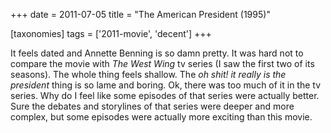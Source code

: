 +++
date = 2011-07-05
title = "The American President (1995)"

[taxonomies]
tags = ['2011-movie', 'decent']
+++

It feels dated and Annette Benning is so damn pretty. It was hard not to
compare the movie with *The West Wing* tv series (I saw the first two of
its seasons). The whole thing feels shallow. The *oh shit! it really is
the president* thing is so lame and boring. Ok, there was too much of it
in the tv series. Why do I feel like some episodes of that series were
actually better. Sure the debates and storylines of that series were
deeper and more complex, but some episodes were actually more exciting
than this movie.
